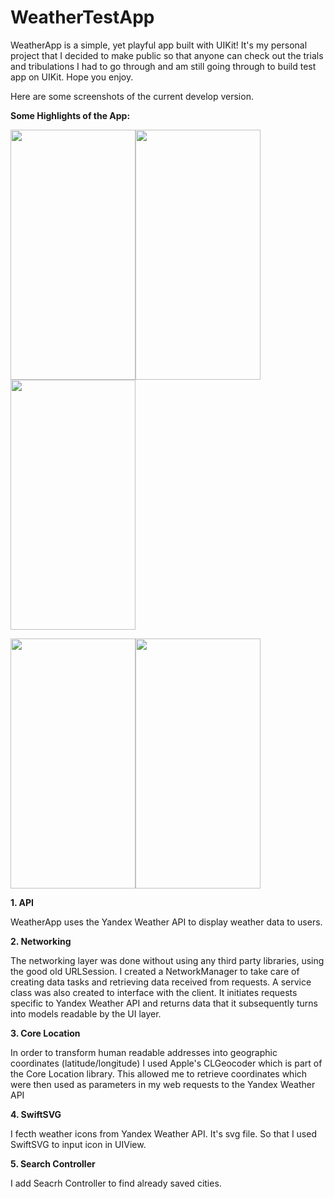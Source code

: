 # WeatherTestApp

WeatherApp is a simple, yet playful app built with UIKit! It's my personal project that I decided to make public so that anyone can check out the trials and tribulations I had to go through and am still going through to build test app on UIKit. Hope you enjoy.


Here are some screenshots of the current develop version. 


**Some Highlights of the App:**

<img src="https://user-images.githubusercontent.com/88784467/217459174-e6297046-c8bd-4e55-a45f-edb18f39e735.png" width="200" height="400"><img src="https://user-images.githubusercontent.com/88784467/217459181-2300cc7f-3d0f-48c1-95e6-d26d606f7c96.png" width="200" height="400"><img src="https://user-images.githubusercontent.com/88784467/217493256-d8cc07a6-484f-4aad-a87d-8f583d84a26c.png" width="200" height="400">

<img src="https://user-images.githubusercontent.com/88784467/217459190-0303b0fa-4d33-4e3d-9831-6ff5b77af8bb.png" width="200" height="400"><img src="https://user-images.githubusercontent.com/88784467/217459192-1e0c5427-0ac9-4854-a284-c38cca55810c.png" width="200" height="400">


**1. API**

WeatherApp uses the Yandex Weather API to display weather data to users. 

**2. Networking**

The networking layer was done without using any third party libraries, using the good old URLSession. I created a NetworkManager to take care of creating data tasks and retrieving data received from requests. A service class was also created to interface with the client. It initiates requests specific to Yandex Weather API and returns data that it subsequently turns into models readable by the UI layer.

**3. Core Location**

In order to transform human readable addresses into geographic coordinates (latitude/longitude) I used Apple's CLGeocoder which is part of the Core Location library. This allowed me to retrieve coordinates which were then used as parameters in my web requests to the Yandex Weather API

**4. SwiftSVG**

I fecth weather icons from Yandex Weather API. It's svg file. So that I used SwiftSVG to input icon in UIView. 

**5. Search Controller** 

I add Seacrh Controller to find already saved cities. 

